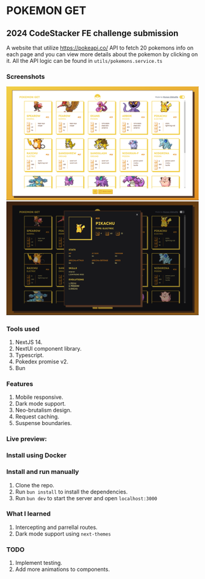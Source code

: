 # POKEMON GET

## 2024 CodeStacker FE challenge submission

A website that utilize https://pokeapi.co/ API to fetch 20 pokemons info on each page and you can view more details about the pokemon by clicking on it.
All the API logic can be found in `utils/pokemons.service.ts`

### Screenshots

![alt screenshot1](./screenshots/homepage.png)
![alt screenshot1](./screenshots/details.png)

### Tools used

1. NextJS 14.
2. NextUI component library.
3. Typescript.
4. Pokedex promise v2.
5. Bun

### Features

1. Mobile responsive.
2. Dark mode support.
3. Neo-brutalism design.
4. Request caching.
5. Suspense boundaries.

### Live preview:

### Install using Docker

### Install and run manually

1. Clone the repo.
2. Run `bun install` to install the dependencies.
3. Run `bun dev` to start the server and open `localhost:3000`

### What I learned

1. Intercepting and parrellal routes.
2. Dark mode support using `next-themes`

### TODO

1. Implement testing.
2. Add more animations to components.
